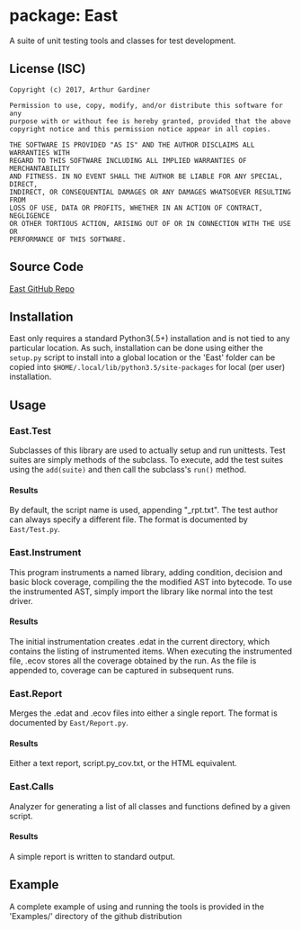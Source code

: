 # package: East
A suite of unit testing tools and classes for test development.

## License (ISC)
```
Copyright (c) 2017, Arthur Gardiner

Permission to use, copy, modify, and/or distribute this software for any
purpose with or without fee is hereby granted, provided that the above
copyright notice and this permission notice appear in all copies.

THE SOFTWARE IS PROVIDED "AS IS" AND THE AUTHOR DISCLAIMS ALL WARRANTIES WITH
REGARD TO THIS SOFTWARE INCLUDING ALL IMPLIED WARRANTIES OF MERCHANTABILITY
AND FITNESS. IN NO EVENT SHALL THE AUTHOR BE LIABLE FOR ANY SPECIAL, DIRECT,
INDIRECT, OR CONSEQUENTIAL DAMAGES OR ANY DAMAGES WHATSOEVER RESULTING FROM
LOSS OF USE, DATA OR PROFITS, WHETHER IN AN ACTION OF CONTRACT, NEGLIGENCE
OR OTHER TORTIOUS ACTION, ARISING OUT OF OR IN CONNECTION WITH THE USE OR
PERFORMANCE OF THIS SOFTWARE.
```

## Source Code
[East GitHub Repo](https://github.com/new32/east_py)

## Installation
East only requires a standard Python3(.5+) installation and is not tied to any
particular location. As such, installation can be done using either the
`setup.py` script to install into a global location or the 'East'
folder can be copied into  `$HOME/.local/lib/python3.5/site-packages` for local
(per user) installation.

## Usage

### East.Test
Subclasses of this library are used to actually setup and run unittests. Test
suites are simply methods of the subclass. To execute, add the test suites using
the `add(suite)` and then call the subclass's `run()` method.

#### Results
By default, the script name is used, appending "_rpt.txt". The test author can
always specify a different file. The format is documented by `East/Test.py`.

### East.Instrument
This program instruments a named library, adding condition, decision and basic
block coverage, compiling the the modified AST into bytecode. To use the
instrumented AST, simply import the library like normal into the test driver.

#### Results
The initial instrumentation creates .edat in the current directory,
which contains the listing of instrumented items. When executing the
instrumented file, .ecov stores all the coverage obtained by the run.
As the file is appended to, coverage can be captured in subsequent runs.

### East.Report
Merges the .edat and .ecov files into either a single report. The format is
documented by `East/Report.py`.

#### Results
Either a text report, script.py_cov.txt, or the HTML equivalent.

### East.Calls
Analyzer for generating a list of all classes and functions defined by a given
script.

#### Results
A simple report is written to standard output.

## Example
A complete example of using and running the tools is provided in the 'Examples/'
directory of the github distribution
